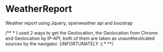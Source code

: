 # WeatherReport
Weather report using Jquery, openweather api and boostrap

/**
*
I used 2 ways to get the Geolocation, the Geolocation from Chrome and Geolocation by IP-API, both of them are taken as unauntheuticated sources by the navigator. UNFORTUNATELY :(
*
**/
